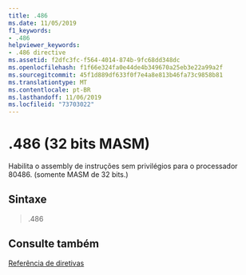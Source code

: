 ```yaml
---
title: .486
ms.date: 11/05/2019
f1_keywords:
- .486
helpviewer_keywords:
- .486 directive
ms.assetid: f2dfc3fc-f564-4014-874b-9fc68dd348dc
ms.openlocfilehash: f1f66e324fa0e44de4b349670a25eb3e22a99a2f
ms.sourcegitcommit: 45f1d889df633f0f7e4a8e813b46fa73c9858b81
ms.translationtype: MT
ms.contentlocale: pt-BR
ms.lasthandoff: 11/06/2019
ms.locfileid: "73703022"
---
```

# <a name="486-32-bit-masm"></a>.486 (32 bits MASM)

Habilita o assembly de instruções sem privilégios para o processador 80486. (somente MASM de 32 bits.)

## <a name="syntax"></a>Sintaxe

> .486

## <a name="see-also"></a>Consulte também

[Referência de diretivas](../../assembler/masm/directives-reference.md)<br/>